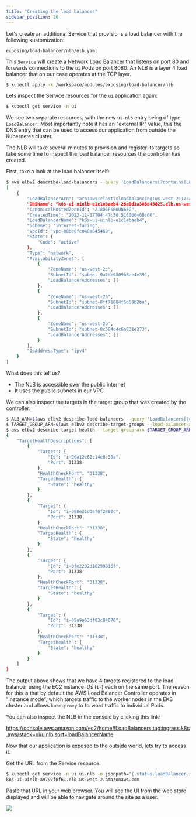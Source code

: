 ```yaml
---
title: "Creating the load balancer"
sidebar_position: 20
---
```


Let's create an additional Service that provisions a load balancer with the following kustomization:

```file
exposing/load-balancer/nlb/nlb.yaml
```

This `Service` will create a Network Load Balancer that listens on port 80 and forwards connections to the `ui` Pods on port 8080. An NLB is a layer 4 load balancer that on our case operates at the TCP layer.

```bash timeout=180 hook=add-lb hookTimeout=430
$ kubectl apply -k /workspace/modules/exposing/load-balancer/nlb
```

Lets inspect the Service resources for the `ui` application again:

```bash
$ kubectl get service -n ui
```

We see two separate resources, with the new `ui-nlb` entry being of type `LoadBalancer`. Most importantly note it has an "external IP" value, this the DNS entry that can be used to access our application from outside the Kubernetes cluster.

The NLB will take several minutes to provision and register its targets so take some time to inspect the load balancer resources the controller has created.

First, take a look at the load balancer itself:

```bash
$ aws elbv2 describe-load-balancers --query 'LoadBalancers[?contains(LoadBalancerName, `k8s-ui-uinlb`) == `true`]'
[
    {
        "LoadBalancerArn": "arn:aws:elasticloadbalancing:us-west-2:1234567890:loadbalancer/net/k8s-ui-uinlb-e1c1ebaeb4/28a0d1a388d43825",
        "DNSName": "k8s-ui-uinlb-e1c1ebaeb4-28a0d1a388d43825.elb.us-west-2.amazonaws.com",
        "CanonicalHostedZoneId": "Z18D5FSROUN65G",
        "CreatedTime": "2022-11-17T04:47:30.516000+00:00",
        "LoadBalancerName": "k8s-ui-uinlb-e1c1ebaeb4",
        "Scheme": "internet-facing",
        "VpcId": "vpc-00be6fc048a845469",
        "State": {
            "Code": "active"
        },
        "Type": "network",
        "AvailabilityZones": [
            {
                "ZoneName": "us-west-2c",
                "SubnetId": "subnet-0a2de0809b8ee4e39",
                "LoadBalancerAddresses": []
            },
            {
                "ZoneName": "us-west-2a",
                "SubnetId": "subnet-0ff71604f5b58b2ba",
                "LoadBalancerAddresses": []
            },
            {
                "ZoneName": "us-west-2b",
                "SubnetId": "subnet-0c584c4c6a831e273",
                "LoadBalancerAddresses": []
            }
        ],
        "IpAddressType": "ipv4"
    }
]
```

What does this tell us?

* The NLB is accessible over the public internet
* It uses the public subnets in our VPC

We can also inspect the targets in the target group that was created by the controller:

```bash
$ ALB_ARN=$(aws elbv2 describe-load-balancers --query 'LoadBalancers[?contains(LoadBalancerName, `k8s-ui-uinlb`) == `true`].LoadBalancerArn' | jq -r '.[0]')
$ TARGET_GROUP_ARN=$(aws elbv2 describe-target-groups --load-balancer-arn $ALB_ARN | jq -r '.TargetGroups[0].TargetGroupArn')
$ aws elbv2 describe-target-health --target-group-arn $TARGET_GROUP_ARN
{
    "TargetHealthDescriptions": [
        {
            "Target": {
                "Id": "i-06a12e62c14e0c39a",
                "Port": 31338
            },
            "HealthCheckPort": "31338",
            "TargetHealth": {
                "State": "healthy"
            }
        },
        {
            "Target": {
                "Id": "i-088e21d0af0f2890c",
                "Port": 31338
            },
            "HealthCheckPort": "31338",
            "TargetHealth": {
                "State": "healthy"
            }
        },
        {
            "Target": {
                "Id": "i-0fe2202d18299816f",
                "Port": 31338
            },
            "HealthCheckPort": "31338",
            "TargetHealth": {
                "State": "healthy"
            }
        },
        {
            "Target": {
                "Id": "i-05a9a63df03c84676",
                "Port": 31338
            },
            "HealthCheckPort": "31338",
            "TargetHealth": {
                "State": "healthy"
            }
        }
    ]
}
```

The output above shows that we have 4 targets registered to the load balancer using the EC2 instance IDs (`i-`) each on the same port. The reason for this is that by default the AWS Load Balancer Controller operates in "instance mode", which targets traffic to the worker nodes in the EKS cluster and allows `kube-proxy` to forward traffic to individual Pods.

You can also inspect the NLB in the console by clicking this link:

https://console.aws.amazon.com/ec2/home#LoadBalancers:tag:ingress.k8s.aws/stack=ui/uinlb;sort=loadBalancerName

Now that our application is exposed to the outside world, lets try to access it.

Get the URL from the Service resource:

```bash
$ kubectl get service -n ui ui-nlb -o jsonpath="{.status.loadBalancer.ingress[*].hostname}{'\n'}"
k8s-ui-uinlb-a9797f0f61.elb.us-west-2.amazonaws.com
```

Paste that URL in your web browser. You will see the UI from the web store displayed and will be able to navigate around the site as a user.

<browser url="http://k8s-ui-uinlb-a9797f0f61.elb.us-west-2.amazonaws.com">
<img src={require('@site/static/img/sample-app-screens/home.png').default}/>
</browser>